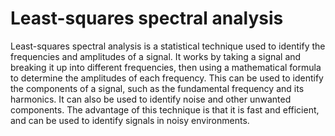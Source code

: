 # Least-squares spectral analysis

Least-squares spectral analysis is a statistical technique used to identify the frequencies and amplitudes of a signal. It works by taking a signal and breaking it up into different frequencies, then using a mathematical formula to determine the amplitudes of each frequency. This can be used to identify the components of a signal, such as the fundamental frequency and its harmonics. It can also be used to identify noise and other unwanted components. The advantage of this technique is that it is fast and efficient, and can be used to identify signals in noisy environments.
